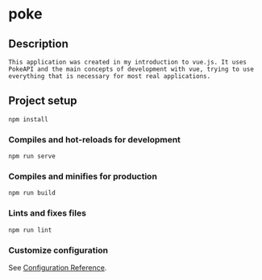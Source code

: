 # poke

## Description
```
This application was created in my introduction to vue.js. It uses PokeAPI and the main concepts of development with vue, trying to use everything that is necessary for most real applications.
```

## Project setup
```
npm install
```

### Compiles and hot-reloads for development
```
npm run serve
```

### Compiles and minifies for production
```
npm run build
```

### Lints and fixes files
```
npm run lint
```

### Customize configuration
See [Configuration Reference](https://cli.vuejs.org/config/).
